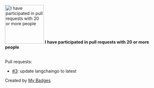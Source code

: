 <img src="https://github.com/my-badges/my-badges/blob/master/src/all-badges/pr-collaboration/pr-collaboration-20.png?raw=true" alt="I have participated in pull requests with 20 or more people" title="I have participated in pull requests with 20 or more people" width="128">
<strong>I have participated in pull requests with 20 or more people</strong>
<br><br>

Pull requests:

- <a href="https://github.com/kubeagi/langchaingo/pull/3">#3</a>: update langchaingo to latest


Created by <a href="https://github.com/my-badges/my-badges">My Badges</a>